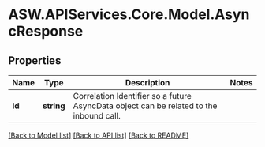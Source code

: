 # ASW.APIServices.Core.Model.AsyncResponse
## Properties

Name | Type | Description | Notes
------------ | ------------- | ------------- | -------------
**Id** | **string** | Correlation Identifier so a future AsyncData object can be related to the inbound call. | 

[[Back to Model list]](../README.md#documentation-for-models) [[Back to API list]](../README.md#documentation-for-api-endpoints) [[Back to README]](../README.md)

